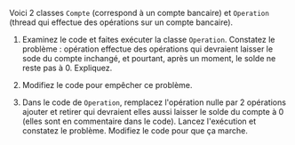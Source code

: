 Voici 2 classes `Compte` (correspond à un compte bancaire) et `Operation` (thread qui effectue des opérations sur un compte bancaire).
 

1. Examinez le code et faites exécuter la classe `Operation`. Constatez le problème : opération effectue des opérations qui devraient laisser le sode du compte inchangé, et pourtant, après un moment, le solde ne reste pas à 0. Expliquez.
    
2. Modifiez le code pour empêcher ce problème.


3. Dans le code de `Operation`, remplacez l'opération nulle par 2 opérations ajouter et retirer qui devraient elles aussi laisser le solde du compte à 0 (elles sont en commentaire dans le code). 
Lancez l'exécution et constatez le problème. Modifiez le code pour que ça marche.
